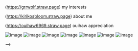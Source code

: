(https://grrwolf.straw.page) my interests 

(https://kirikosbloom.straw.page) about me 

(https://ouihaw6969.straw.page) ouihaw appreciation


![image](https://64.media.tumblr.com/fd69f98963399f42f80341ec94988ca6/ad18e13d9f5c2e83-fa/s250x400/ace9bc48157d8a7bfb70cd9171bc273a3ed3be46.gifv)   ![image](https://64.media.tumblr.com/5c79028710f796018dc947aada20e5c1/ad18e13d9f5c2e83-8e/s250x400/68daacbd8317424d6f4845df344a07c3d091c802.gifv) ![image](https://supplies.ju.mp/assets/images/gallery08/359c4696.gif?v=1c1ba870) ![image](https://external-media.spacehey.net/media/sRBcWLO99OrqnUH_Pr2AvaV91L9OmGlpG3Y9QAa5flJk=/https://images-wixmp-ed30a86b8c4ca887773594c2.wixmp.com/f/7f07c132-6e55-4943-9bb7-dbef21458a42/dfpt8jp-77657d4a-52bd-4b96-9025-fb2b5c535d4c.gif?token=eyJ0eXAiOiJKV1QiLCJhbGciOiJIUzI1NiJ9.eyJzdWIiOiJ1cm46YXBwOjdlMGQxODg5ODIyNjQzNzNhNWYwZDQxNWVhMGQyNmUwIiwiaXNzIjoidXJuOmFwcDo3ZTBkMTg4OTgyMjY0MzczYTVmMGQ0MTVlYTBkMjZlMCIsIm9iaiI6W1t7InBhdGgiOiJcL2ZcLzdmMDdjMTMyLTZlNTUtNDk0My05YmI3LWRiZWYyMTQ1OGE0MlwvZGZwdDhqcC03NzY1N2Q0YS01MmJkLTRiOTYtOTAyNS1mYjJiNWM1MzVkNGMuZ2lmIn1dXSwiYXVkIjpbInVybjpzZXJ2aWNlOmZpbGUuZG93bmxvYWQiXX0.NzLsgIhWIKVa7pnXf1C_VLfBLQxyk5cb6I9BuQqZCqw)
![image](https://64.media.tumblr.com/8eae072c2d2e37cf90b3894ffc38d774/4be23a7da10acc3b-4c/s250x400/306dae86c182b3b2c2f2e7bcbc3fde953aa6fdf1.gifv) ![image](https://blinkies.cafe/b/display/0145-kirbysquish.gif) ![image](https://camo.githubusercontent.com/b993be31e3897d9fc86876588515726038a281e19bf0f394e82e3d4285773b13/68747470733a2f2f61647269616e73626c696e6b6965636f6c6c656374696f6e2e6e656f6369746965732e6f72672f67332e676966)











-->
